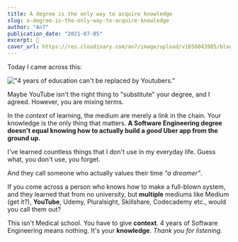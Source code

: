 ```yaml
---
title: A degree is the only way to acquire knowledge
slug: a-degree-is-the-only-way-to-acquire-knowledge
author: "An7"
publication_date: "2021-07-05"
excerpt: 🐧
cover_url: https://res.cloudinary.com/an7/image/upload/v1656043905/blog/studying_fle4sc.jpg
---
```


Today I came across this:

!["4 years of education can't be replaced by
Youtubers."](https://res.cloudinary.com/an7/image/upload/v1656043906/blog/four-years-of-education_uzjhag.png)

Maybe YouTube isn't the right thing to "substitute" your degree, and I agreed.
However, you are mixing terms.

In the _context_ of learning, the medium are merely a link in the chain. Your
knowledge is the only thing that matters. **A Software Engineering degree
doesn't equal knowing how to actually build a _good_ Uber app from the ground
up.**

I've learned countless things that I don't use in my everyday life. Guess what,
you don't use, you forget.

And they call someone who actually values their time _"a dreamer"_.

If you come across a person who knows how to make a full-blown system, and they
learned that from no university, but **multiple** mediums like Medium (get it?),
**YouTube**, Udemy, Pluralsight, Skillshare, Codecademy etc., would you call
them out?

This isn't Medical school. You have to give **context**. 4 years of Software
Engineering means nothing. It's your **knowledge**. _Thank you for listening._
